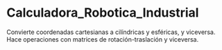 # Calculadora_Robotica_Industrial
Convierte coordenadas cartesianas a cilíndricas y esféricas, y viceversa. Hace operaciones con matrices de rotación-traslación y viceversa.
